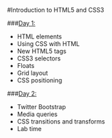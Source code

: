 #Introduction to HTML5 and CSS3

###[Day 1:](day_1/)
- HTML elements
- Using CSS with HTML
- New HTML5 tags
- CSS3 selectors
- Floats
- Grid layout
- CSS positioning

###[Day 2:](day_2/)
- Twitter Bootstrap
- Media queries
- CSS transitions and transforms
- Lab time